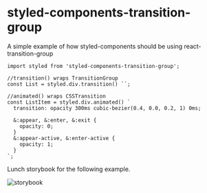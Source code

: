 # styled-components-transition-group
A simple example of how styled-components should be using react-transition-group

```
import styled from 'styled-components-transition-group';

//transition() wraps TransitionGroup
const List = styled.div.transition() ``;

//animated() wraps CSSTransition
const ListItem = styled.div.animated() `
  transition: opacity 300ms cubic-bezier(0.4, 0.0, 0.2, 1) 0ms;

  &:appear, &:enter, &:exit {
    opacity: 0;
  }
  &:appear-active, &:enter-active {
    opacity: 1;
  }
`;
```

Lunch storybook for the following example.

![storybook](https://user-images.githubusercontent.com/798804/28619716-1e739c46-71e0-11e7-97b7-cfab48a1339b.gif)
